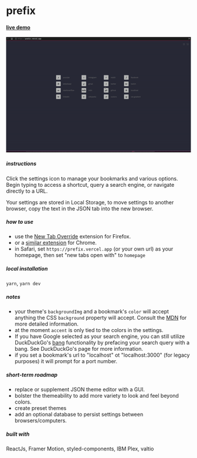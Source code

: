 # prefix

#### [live demo](https://prefix.timmyha.co)

<img src='./public/preview.gif'>

##### instructions

Click the settings icon to manage your bookmarks and various options. Begin typing
to access a shortcut, query a search engine, or navigate directly to a URL.

Your settings are stored in Local Storage, to move settings to another browser, copy the text in the JSON tab into the new browser.

##### how to use

-   use the [New Tab Override](https://addons.mozilla.org/en-US/firefox/addon/new-tab-override/) extension for Firefox.
-   or a [similar extension](https://chrome.google.com/webstore/detail/new-tab-redirect/icpgjfneehieebagbmdbhnlpiopdcmna?hl=en-GB) for Chrome.
-   in Safari, set `https://prefix.vercel.app` (or your own url) as your homepage, then set "new tabs open with" to `homepage`

##### local installation

`yarn`, `yarn dev`

##### notes

-   your theme's `backgroundImg` and a bookmark's `color` will accept anything the CSS `background` property will accept. Consult the [MDN](https://developer.mozilla.org/en-US/docs/Web/CSS/background) for more detailed information.
-   at the moment `accent` is only tied to the colors in the settings.
-   If you have Google selected as your search engine, you can still utilize DuckDuckGo's [bang]() functionality by prefacing your search query with a bang. See DuckDuckGo's page for more information.
-   if you set a bookmark's url to "localhost" ot "localhost:3000" (for legacy purposes) it will prompt for a port number.

##### short-term roadmap

-   replace or supplement JSON theme editor with a GUI.
-   bolster the themeability to add more variety to look and feel beyond colors.
-   create preset themes
-   add an optional database to persist settings between browsers/computers.

##### built with

ReactJs, Framer Motion, styled-components, IBM Plex, valtio
